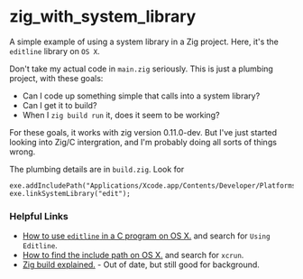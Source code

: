 # zig_with_system_library

A simple example of using a system library in a Zig project. Here, it's the `editline` library on `OS X`.

Don't take my actual code in `main.zig` seriously. This is just a plumbing project, with these goals:

* Can I code up something simple that calls into a system library?
* Can I get it to build?
* When I `zig build run` it, does it seem to be working?

For these goals, it works with zig version 0.11.0-dev. But I've just started looking into Zig/C intergration, and I'm probably doing all sorts of things wrong.

The plumbing details are in `build.zig`. Look for

```zig
exe.addIncludePath("Applications/Xcode.app/Contents/Developer/Platforms/MacOSX.platform/Developer/SDKs/MacOSX.sdk/usr/include");
exe.linkSystemLibrary("edit");
```

### Helpful Links

* [How to use `editline` in a C program on OS X.](https://buildyourownlisp.com/chapter4_interactive_prompt#read_evaluate_print) and search for `Using Editline`.
* [How to find the include path on OS X.](https://andreasfertig.blog/2021/02/clang-and-gcc-on-macos-catalina-finding-the-include-paths/) and search for `xcrun`.
* [Zig build explained.](https://zig.news/xq/zig-build-explained-part-2-1850) - Out of date, but still good for background.
